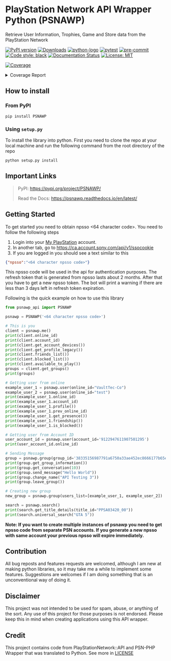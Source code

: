 
# PlayStation Network API Wrapper Python (PSNAWP)

Retrieve User Information, Trophies, Game and Store data from the PlayStation Network

[![PyPI version](https://badge.fury.io/py/psnawp.svg)](https://badge.fury.io/py/psnawp)
[![Downloads](https://pepy.tech/badge/psnawp)](https://pepy.tech/project/psnawp)
[![python-logo](https://img.shields.io/badge/python-3.8_|_3.9_|_3.10-blue.svg)](https://www.python.org/)
[![pytest](https://github.com/isFakeAccount/psnawp/actions/workflows/pytest.yaml/badge.svg)](https://github.com/isFakeAccount/psnawp/actions/workflows/pytest.yaml)
[![pre-commit](https://github.com/isFakeAccount/psnawp/actions/workflows/pre-commit.yaml/badge.svg)](https://github.com/isFakeAccount/psnawp/actions/workflows/pre-commit.yaml)
[![Code style: black](https://img.shields.io/badge/code%20style-black-000000.svg)](https://github.com/psf/black)
[![Documentation Status](https://readthedocs.org/projects/psnawp/badge/?version=latest)](https://psnawp.readthedocs.io/en/latest/?badge=latest)
[![License: MIT](https://img.shields.io/badge/License-MIT-blue.svg)](https://opensource.org/licenses/MIT)

<!-- Pytest Coverage Comment:Begin -->
<a href="https://github.com/RogueFairyStudios/psnawp/blob/main/README.md"><img alt="Coverage" src="https://img.shields.io/badge/Coverage-53%25-orange.svg" /></a><details><summary>Coverage Report </summary><table><tr><th>File</th><th>Stmts</th><th>Miss</th><th>Cover</th><th>Missing</th></tr><tbody><tr><td colspan="5"><b>/opt/hostedtoolcache/Python/3.10.8/x64/lib/python3.10/site-packages/psnawp_api</b></td></tr><tr><td>&nbsp; &nbsp;<a href="https://github.com/RogueFairyStudios/psnawp/blob/main//opt/hostedtoolcache/Python/3.10.8/x64/lib/python3.10/site-packages/psnawp_api/__init__.py">__init__.py</a></td><td>1</td><td>0</td><td>100%</td><td>&nbsp;</td></tr><tr><td>&nbsp; &nbsp;<a href="https://github.com/RogueFairyStudios/psnawp/blob/main//opt/hostedtoolcache/Python/3.10.8/x64/lib/python3.10/site-packages/psnawp_api/psnawp.py">psnawp.py</a></td><td>30</td><td>11</td><td>11</td><td><a href="https://github.com/RogueFairyStudios/psnawp/blob/main//opt/hostedtoolcache/Python/3.10.8/x64/lib/python3.10/site-packages/psnawp_api/psnawp.py#L 63%"> 63%</a></td></tr><tr><td colspan="5"><b>/opt/hostedtoolcache/Python/3.10.8/x64/lib/python3.10/site-packages/psnawp_api/core</b></td></tr><tr><td>&nbsp; &nbsp;<a href="https://github.com/RogueFairyStudios/psnawp/blob/main//opt/hostedtoolcache/Python/3.10.8/x64/lib/python3.10/site-packages/psnawp_api/core/__init__.py">__init__.py</a></td><td>0</td><td>0</td><td>100%</td><td>&nbsp;</td></tr><tr><td>&nbsp; &nbsp;<a href="https://github.com/RogueFairyStudios/psnawp/blob/main//opt/hostedtoolcache/Python/3.10.8/x64/lib/python3.10/site-packages/psnawp_api/core/authenticator.py">authenticator.py</a></td><td>46</td><td>3</td><td>3</td><td><a href="https://github.com/RogueFairyStudios/psnawp/blob/main//opt/hostedtoolcache/Python/3.10.8/x64/lib/python3.10/site-packages/psnawp_api/core/authenticator.py#L 93%"> 93%</a></td></tr><tr><td>&nbsp; &nbsp;<a href="https://github.com/RogueFairyStudios/psnawp/blob/main//opt/hostedtoolcache/Python/3.10.8/x64/lib/python3.10/site-packages/psnawp_api/core/psnawp_exceptions.py">psnawp_exceptions.py</a></td><td>9</td><td>0</td><td>100%</td><td>&nbsp;</td></tr><tr><td colspan="5"><b>/opt/hostedtoolcache/Python/3.10.8/x64/lib/python3.10/site-packages/psnawp_api/models</b></td></tr><tr><td>&nbsp; &nbsp;<a href="https://github.com/RogueFairyStudios/psnawp/blob/main//opt/hostedtoolcache/Python/3.10.8/x64/lib/python3.10/site-packages/psnawp_api/models/__init__.py">__init__.py</a></td><td>0</td><td>0</td><td>100%</td><td>&nbsp;</td></tr><tr><td>&nbsp; &nbsp;<a href="https://github.com/RogueFairyStudios/psnawp/blob/main//opt/hostedtoolcache/Python/3.10.8/x64/lib/python3.10/site-packages/psnawp_api/models/client.py">client.py</a></td><td>47</td><td>19</td><td>19</td><td><a href="https://github.com/RogueFairyStudios/psnawp/blob/main//opt/hostedtoolcache/Python/3.10.8/x64/lib/python3.10/site-packages/psnawp_api/models/client.py#L 60%"> 60%</a></td></tr><tr><td>&nbsp; &nbsp;<a href="https://github.com/RogueFairyStudios/psnawp/blob/main//opt/hostedtoolcache/Python/3.10.8/x64/lib/python3.10/site-packages/psnawp_api/models/group.py">group.py</a></td><td>52</td><td>35</td><td>35</td><td><a href="https://github.com/RogueFairyStudios/psnawp/blob/main//opt/hostedtoolcache/Python/3.10.8/x64/lib/python3.10/site-packages/psnawp_api/models/group.py#L 33%"> 33%</a></td></tr><tr><td>&nbsp; &nbsp;<a href="https://github.com/RogueFairyStudios/psnawp/blob/main//opt/hostedtoolcache/Python/3.10.8/x64/lib/python3.10/site-packages/psnawp_api/models/search.py">search.py</a></td><td>15</td><td>7</td><td>7</td><td><a href="https://github.com/RogueFairyStudios/psnawp/blob/main//opt/hostedtoolcache/Python/3.10.8/x64/lib/python3.10/site-packages/psnawp_api/models/search.py#L 53%"> 53%</a></td></tr><tr><td>&nbsp; &nbsp;<a href="https://github.com/RogueFairyStudios/psnawp/blob/main//opt/hostedtoolcache/Python/3.10.8/x64/lib/python3.10/site-packages/psnawp_api/models/user.py">user.py</a></td><td>72</td><td>53</td><td>53</td><td><a href="https://github.com/RogueFairyStudios/psnawp/blob/main//opt/hostedtoolcache/Python/3.10.8/x64/lib/python3.10/site-packages/psnawp_api/models/user.py#L 26%"> 26%</a></td></tr><tr><td colspan="5"><b>/opt/hostedtoolcache/Python/3.10.8/x64/lib/python3.10/site-packages/psnawp_api/utils</b></td></tr><tr><td>&nbsp; &nbsp;<a href="https://github.com/RogueFairyStudios/psnawp/blob/main//opt/hostedtoolcache/Python/3.10.8/x64/lib/python3.10/site-packages/psnawp_api/utils/__init__.py">__init__.py</a></td><td>0</td><td>0</td><td>100%</td><td>&nbsp;</td></tr><tr><td>&nbsp; &nbsp;<a href="https://github.com/RogueFairyStudios/psnawp/blob/main//opt/hostedtoolcache/Python/3.10.8/x64/lib/python3.10/site-packages/psnawp_api/utils/endpoints.py">endpoints.py</a></td><td>2</td><td>0</td><td>100%</td><td>&nbsp;</td></tr><tr><td>&nbsp; &nbsp;<a href="https://github.com/RogueFairyStudios/psnawp/blob/main//opt/hostedtoolcache/Python/3.10.8/x64/lib/python3.10/site-packages/psnawp_api/utils/misc.py">misc.py</a></td><td>13</td><td>0</td><td>100%</td><td>&nbsp;</td></tr><tr><td>&nbsp; &nbsp;<a href="https://github.com/RogueFairyStudios/psnawp/blob/main//opt/hostedtoolcache/Python/3.10.8/x64/lib/python3.10/site-packages/psnawp_api/utils/request_builder.py">request_builder.py</a></td><td>71</td><td>42</td><td>42</td><td><a href="https://github.com/RogueFairyStudios/psnawp/blob/main//opt/hostedtoolcache/Python/3.10.8/x64/lib/python3.10/site-packages/psnawp_api/utils/request_builder.py#L 41%"> 41%</a></td></tr><tr><td><b>TOTAL</b></td><td><b>358</b></td><td><b>170</b></td><td><b>53%</b></td><td>&nbsp;</td></tr></tbody></table></details>
<!-- Pytest Coverage Comment:End -->

## How to install

### From PyPI

```
pip install PSNAWP
```
### Using `setup.py`
To install the library into python. First you need to clone the repo at your local machine and run the following command from the root directory of the repo

```
python setup.py install
```

## Important Links
> PyPI: https://pypi.org/project/PSNAWP/
>
> Read the Docs: https://psnawp.readthedocs.io/en/latest/

## Getting Started

To get started you need to obtain npsso <64 character code>. You need to follow the following steps

1. Login into your [My PlayStation](https://my.playstation.com/) account.
2. In another tab, go to https://ca.account.sony.com/api/v1/ssocookie
3. If you are logged in you should see a text similar to this

```json
{"npsso":"<64 character npsso code>"}
```
This npsso code will be used in the api for authentication purposes. The refresh token that is generated from npsso lasts about 2 months. After that you have to get a new npsso token. The bot will print a warning if there are less than 3 days left in refresh token expiration.

Following is the quick example on how to use this library

```py
from psnawp_api import PSNAWP

psnawp = PSNAWP('<64 character npsso code>')

# This is you
client = psnawp.me()
print(client.online_id)
print(client.account_id)
print(client.get_account_devices())
print(client.get_profile_legacy())
print(client.friends_list())
print(client.blocked_list())
print(client.available_to_play())
groups = client.get_groups()
print(groups)

# Getting user from online
example_user_1 = psnawp.user(online_id="VaultTec-Co")
example_user_2 = psnawp.user(online_id="test")
print(example_user_1.online_id)
print(example_user_1.account_id)
print(example_user_1.profile())
print(example_user_1.prev_online_id)
print(example_user_1.get_presence())
print(example_user_1.friendship())
print(example_user_1.is_blocked())

# Getting user from Account ID
user_account_id = psnawp.user(account_id='9122947611907501295')
print(user_account_id.online_id)

# Sending Message
group = psnawp.group(group_id='38335156987791a6750a33ae452ec8666177b65e-103')
print(group.get_group_information())
print(group.get_conversation(10))
print(group.send_message("Hello World"))
print(group.change_name("API Testing 3"))
print(group.leave_group())

# Creating new group
new_group = psnawp.group(users_list=[example_user_1, example_user_2])

search = psnawp.search()
print(search.get_title_details(title_id="PPSA03420_00"))
print(search.universal_search("GTA 5"))
 ```

**Note: If you want to create multiple instances of psnawp you need to get npsso code from separate PSN accounts. If you generate a new npsso with same account your previous npsso will expire immediately.**

## Contribution

All bug reposts and features requests are welcomed, although I am new at making python libraries, so it may take me a while to implement some features. Suggestions are welcomes if I am doing something that is an unconventional way of doing it.

## Disclaimer

This project was not intended to be used for spam, abuse, or anything of the sort. Any use of this project for those purposes is not endorsed. Please keep this in mind when creating applications using this API wrapper.

## Credit

This project contains code from PlayStationNetwork::API and PSN-PHP Wrapper that was translated to Python. See more in [LICENSE](LICENSE.md)
